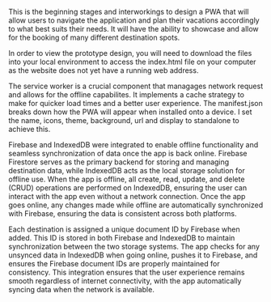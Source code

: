 This is the beginning stages and interworkings to design a PWA that will allow users to navigate the application and plan their vacations accordingly to what best suits their needs. It will have the ability to showcase and allow for the booking of many different destination spots.

In order to view the prototype design, you will need to download the files into your local environment to access the index.html file on your computer as the website does not yet have a running web address.

The service worker is a crucial component that managages network request and allows for the offline capabilites. It implements a cache strategy to make for quicker load times and a better user experience. The manifest.json breaks down how the PWA will appear when installed onto a device. I set the name, icons, theme, background, url and display to standalone to achieve this.

 Firebase and IndexedDB were integrated to enable offline functionality and seamless synchronization of data once the app is back online. Firebase Firestore serves as the primary backend for storing and managing destination data, while IndexedDB acts as the local storage solution for offline use. When the app is offline, all create, read, update, and delete (CRUD) operations are performed on IndexedDB, ensuring the user can interact with the app even without a network connection. Once the app goes online, any changes made while offline are automatically synchronized with Firebase, ensuring the data is consistent across both platforms.

Each destination is assigned a unique document ID by Firebase when added. This ID is stored in both Firebase and IndexedDB to maintain synchronization between the two storage systems. The app checks for any unsynced data in IndexedDB when going online, pushes it to Firebase, and ensures the Firebase document IDs are properly maintained for consistency. This integration ensures that the user experience remains smooth regardless of internet connectivity, with the app automatically syncing data when the network is available.
